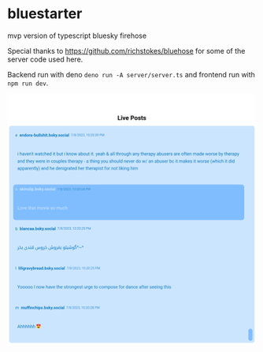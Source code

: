 # bluestarter
mvp version of typescript bluesky firehose

Special thanks to https://github.com/richstokes/bluehose for some of the server code used here.

Backend run with deno `deno run -A server/server.ts` and frontend run with `npm run dev`.

![screenshot](https://github.com/lovelaced/bluestarter/blob/master/2023-07-08-222143_1938x1964_scrot.png?raw=true)
